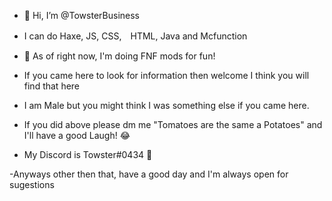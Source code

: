 - 👋 Hi, I’m @TowsterBusiness
- I can do Haxe, JS, CSS,　HTML, Java and Mcfunction
- 🎵 As of right now, I'm doing FNF mods for fun!
- If you came here to look for information then welcome I think you will find that here

- I am Male but you might think I was something else if you came here.
- If you did above please dm me "Tomatoes are the same a Potatoes" and I'll have a good Laugh! 😂 

- My Discord is Towster#0434 💬

-Anyways other then that, have a good day and I'm always open for sugestions

<!---
TowsterBusiness/TowsterBusiness is a ✨ special ✨ repository because its `README.md` (this file) appears on your GitHub profile.
You can click the Preview link to take a look at your changes.
--->
